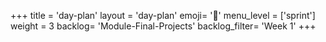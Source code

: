 +++
title = 'day-plan'
layout = 'day-plan'
emoji= '📝'
menu_level = ['sprint']
weight = 3
backlog= 'Module-Final-Projects'
backlog_filter= 'Week 1'
+++


